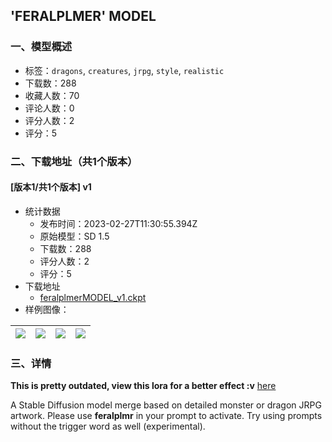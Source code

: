 ## 'FERALPLMER' MODEL
### 一、模型概述

- 标签：`dragons`, `creatures`, `jrpg`, `style`, `realistic`
- 下载数：288
- 收藏人数：70
- 评论人数：0
- 评分人数：2
- 评分：5

### 二、下载地址（共1个版本）

#### [版本1/共1个版本] v1

- 统计数据
  - 发布时间：2023-02-27T11:30:55.394Z
  - 原始模型：SD 1.5
  - 下载数：288
  - 评分人数：2
  - 评分：5
- 下载地址
  - [feralplmerMODEL_v1.ckpt](https://civitai.com/api/download/models/1050)
- 样例图像：

| <img src="https://image.civitai.com/xG1nkqKTMzGDvpLrqFT7WA/69e646bc-c2c6-40a0-5b6d-83cd35296400/width=450/8886.jpeg" /> | <img src="https://image.civitai.com/xG1nkqKTMzGDvpLrqFT7WA/c28a0caa-d211-4905-98fc-49ddb6ccd200/width=450/8540.jpeg" /> | <img src="https://image.civitai.com/xG1nkqKTMzGDvpLrqFT7WA/3e638695-c680-4894-a90a-d42f0c895d00/width=450/8541.jpeg" /> | <img src="https://image.civitai.com/xG1nkqKTMzGDvpLrqFT7WA/1e527dda-a7a2-4cd2-9de2-771ea6c7db00/width=450/8535.jpeg" /> |
| ---- | ---- | ---- | ---- |


### 三、详情
<p><strong>This is pretty outdated, view this lora for a better effect :v</strong> <a rel="ugc" href="https://civitai.com/models/13251/silavra-creatures-style-lora">here</a></p><p></p><p>A Stable Diffusion model merge based on detailed monster or dragon JRPG artwork. Please use <strong>feralplmr</strong> in your prompt to activate. Try using prompts without the trigger word as well (experimental).</p>